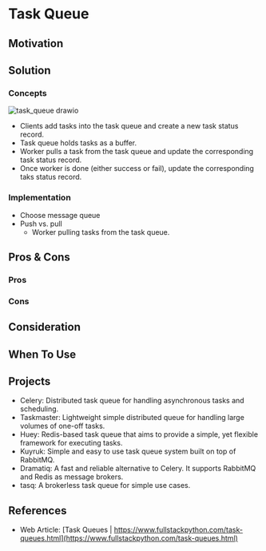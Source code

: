 # Task Queue

## Motivation

## Solution
### Concepts

![task_queue drawio](https://github.com/wuyichen24/system-design-knowledge/assets/8989447/fc576274-6ab8-4e2d-8dee-9c8cd7b2bef7)

- Clients add tasks into the task queue and create a new task status record.
- Task queue holds tasks as a buffer.
- Worker pulls a task from the task queue and update the corresponding task status record.
- Once worker is done (either success or fail), update the corresponding taks status record.

### Implementation
- Choose message queue
- Push vs. pull
    - Worker pulling tasks from the task queue.


## Pros & Cons
### Pros
### Cons

## Consideration

## When To Use

## Projects
- Celery: Distributed task queue for handling asynchronous tasks and scheduling.
- Taskmaster: Lightweight simple distributed queue for handling large volumes of one-off tasks.
- Huey: Redis-based task queue that aims to provide a simple, yet flexible framework for executing tasks.
- Kuyruk: Simple and easy to use task queue system built on top of RabbitMQ.
- Dramatiq: A fast and reliable alternative to Celery. It supports RabbitMQ and Redis as message brokers.
- tasq: A brokerless task queue for simple use cases.

## References
- Web Article: [Task Queues | https://www.fullstackpython.com/task-queues.html](https://www.fullstackpython.com/task-queues.html)
